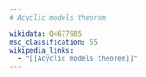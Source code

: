 ```yaml
---
# Acyclic models theorem

wikidata: Q4677985
msc_classification: 55
wikipedia_links:
  - "[[Acyclic models theorem]]"
---
```

